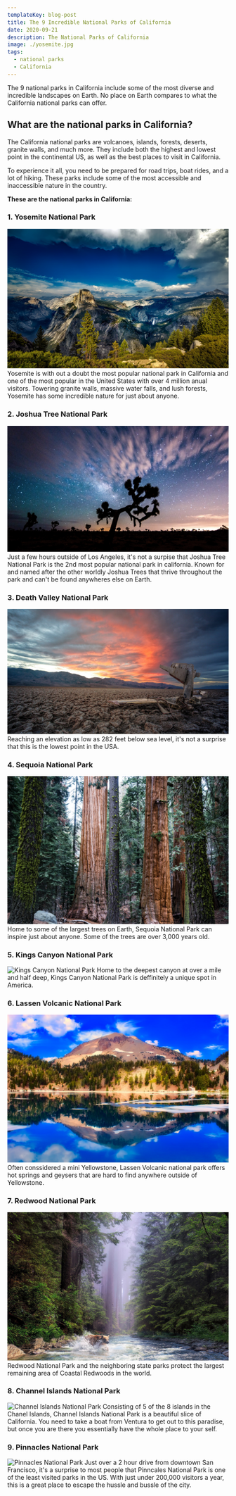 ```yaml
---
templateKey: blog-post
title: The 9 Incredible National Parks of California
date: 2020-09-21
description: The National Parks of California
image: ./yosemite.jpg
tags:
  - national parks
  - California
---
```

The 9 national parks in California include some of the most diverse and incredible landscapes on Earth. No place on Earth compares to what the California national parks can offer. 

## What are the national parks in California?

The California national parks are volcanoes, islands, forests, deserts, granite walls, and much more. They include both the highest and lowest point in the continental US, as well as the best places to visit in California.

To experience it all, you need to be prepared for road trips, boat rides, and a lot of hiking. These parks include some of the most accessible and inaccessible nature in the country.

**These are the national parks in California:**

### 1. Yosemite National Park
![Yosemite National Park](./yosemite.jpg)
Yosemite is with out a doubt the most popular national park in California and one of the most popular in the United States with over 4 million anual visitors. Towering granite walls, massive water falls, and lush forests, Yosemite has some incredible nature for just about anyone.

### 2. Joshua Tree National Park
![Joshua Tree National Park](./joshua-tree.jpg)
Just a few hours outside of Los Angeles, it's not a surpise that Joshua Tree National Park is the 2nd most popular national park in california. Known for and named after the other worldly Joshua Trees that thrive throughout the park and can't be found anywheres else on Earth.

### 3. Death Valley National Park
![Death Valley National Park](./death-valley.jpg)
Reaching an elevation as low as 282 feet below sea level, it's not a surprise that this is the lowest point in the USA.

### 4. Sequoia National Park
![Sequoia National Park](./sequoia.jpg)
Home to some of the largest trees on Earth, Sequoia National Park can inspire just about anyone. Some of the trees are over 3,000 years old.

### 5. Kings Canyon National Park
![Kings Canyon National Park](./kings-canyon.jpg)
Home to the deepest canyon at over a mile and half deep, Kings Canyon National Park is deffinitely a unique spot in America.

### 6. Lassen Volcanic National Park
![Lassen Volcanic National Park](./lassen-volcanic.jpg)
Often conssidered a mini Yellowstone, Lassen Volcanic national park offers hot springs and geysers that are hard to find anywhere outside of Yellowstone.
<!-- ### 6. Lassen Volcanic National Park
![Lassen Volcanic National Park](./lassen-volcanic.jpg) -->

### 7. Redwood National Park
![Redwood National Park](./redwood.jpg)
Redwood National Park and the neighboring state parks protect the largest remaining area of Coastal Redwoods in the world.

### 8. Channel Islands National Park
![Channel Islands National Park](./channel-islands.jpg)
Consisting of 5 of the 8 islands in the Chanel Islands, Channel Islands National Park is a beautiful slice of California. You need to take a boat from Ventura to get out to this paradise, but once you are there you essentially have the whole place to your self.

### 9. Pinnacles National Park
![Pinnacles National Park](./pinnacles.jpg)
Just over a 2 hour drive from downtown San Francisco, it's a surprise to most people that Pinncales National Park is one of the least visited parks in the US. With just under 200,000 visitors a year, this is a great place to escape the hussle and bussle of the city.